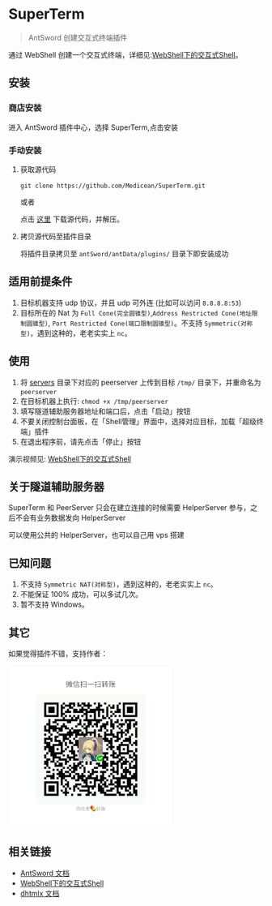 # SuperTerm

> AntSword 创建交互式终端插件

通过 WebShell 创建一个交互式终端，详细见:[WebShell下的交互式Shell](http://blog.evalbug.com/2018/07/25/antsword_prompt_shell/)。

## 安装

### 商店安装

进入 AntSword 插件中心，选择 SuperTerm,点击安装

### 手动安装

1. 获取源代码

	```
	git clone https://github.com/Medicean/SuperTerm.git
	```
	
	或者
	
	点击 [这里](https://github.com/Medicean/SuperTerm/archive/master.zip) 下载源代码，并解压。

2. 拷贝源代码至插件目录

    将插件目录拷贝至 `antSword/antData/plugins/` 目录下即安装成功


## 适用前提条件

1. 目标机器支持 udp 协议，并且 udp 可外连 (比如可以访问 `8.8.8.8:53`)
2. 目标所在的 Nat 为 `Full Cone(完全圆锥型)`,`Address Restricted Cone(地址限制圆锥型)`, `Port Restricted Cone(端口限制圆锥型)`。不支持 `Symmetric(对称型)`，遇到这种的，老老实实上 `nc`。

## 使用

1. 将 [servers](./servers/) 目录下对应的 peerserver 上传到目标 `/tmp/` 目录下，并重命名为 `peerserver`
2. 在目标机器上执行: `chmod +x /tmp/peerserver`
3. 填写隧道辅助服务器地址和端口后，点击「启动」按钮
4. 不要关闭控制台面板，在「Shell管理」界面中，选择对应目标，加载「超级终端」插件
5. 在退出程序前，请先点击「停止」按钮

演示视频见: [WebShell下的交互式Shell](http://blog.evalbug.com/2018/07/25/antsword_prompt_shell/)

## 关于隧道辅助服务器

SuperTerm 和 PeerServer 只会在建立连接的时候需要 HelperServer 参与，之后不会有业务数据发向 HelperServer

可以使用公共的 HelperServer，也可以自己用 vps 搭建

## 已知问题

1. 不支持 `Symmetric NAT(对称型)`，遇到这种的，老老实实上 `nc`。
2. 不能保证 100% 成功，可以多试几次。
3. 暂不支持 Windows。

## 其它

如果觉得插件不错，支持作者：

<img src="./wxpay.png" width="325px">

## 相关链接

* [AntSword 文档](http://doc.u0u.us)
* [WebShell下的交互式Shell](http://blog.evalbug.com/2018/07/25/antsword_prompt_shell/)
* [dhtmlx 文档](http://docs.dhtmlx.com/)
